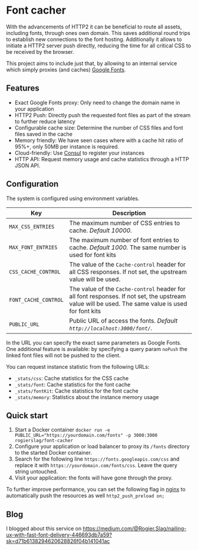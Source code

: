# Font cacher

With the advancements of HTTP2 it can be beneficial to route all assets, including fonts, through ones own domain.
This saves additional round trips to establish new connections to the font hosting.
Additionally it allows to initiate a HTTP2 server push directly, reducing the time for all critical CSS to be received by the browser.

This project aims to include just that, by allowing to an internal service which simply proxies (and caches) [Google Fonts](https://fonts.google.com/).

## Features

- Exact Google Fonts proxy: Only need to change the domain name in your application
- HTTP2 Push: Directly push the requested font files as part of the stream to further reduce latency
- Configurable cache size: Determine the number of CSS files and font files saved in the cache
- Memory friendly: We have seen cases where with a cache hit ratio of 95%+, only 50MB per instance is required.
- Cloud-friendly: Use [Consul](https://www.consul.io/) to register your instances
- HTTP API: Request memory usage and cache statistics through a HTTP JSON API.
 
## Configuration

The system is configured using environment variables.

| Key | Description |
|---|---|
| `MAX_CSS_ENTRIES` | The maximum number of CSS entries to cache. _Default 10000._ |
| `MAX_FONT_ENTRIES` | The maximum number of font entries to cache. _Default 1000._ The same number is used for font kits |
| `CSS_CACHE_CONTROL` | The value of the `Cache-control` header for all CSS responses. If not set, the upstream value will be used. |
| `FONT_CACHE_CONTROL` | The value of the `Cache-control` header for all font responses. If not set, the upstream value will be used. The same value is used for font kits |
| `PUBLIC_URL` | Public URL of access the fonts. _Default `http://localhost:3000/font/`._ |

In the URL you can specify the exact same parameters as Google Fonts.
One additional feature is available: by specifying a query param `noPush` the linked font files will not be pushed to the client.

You can request instance statistic from the following URLs:
- `_stats/css`: Cache statistics for the CSS cache
- `_stats/font`: Cache statistics for the font cache
- `_stats/fontKit`: Cache statistics for the font cache
- `_stats/memory`: Statistics about the instance memory usage

## Quick start

1. Start a Docker container `docker run -e PUBLIC_URL="https://yourdomain.com/fonts" -p 3000:3000 rogierslag/font-cacher`
1. Configure your application or load balancer to proxy its `/fonts` directory to the started Docker container.
1. Search for the following line `https://fonts.googleapis.com/css` and replace it with `https://yourdomain.com/fonts/css`. Leave the query string untouched.
1. Visit your application: the fonts will have gone through the proxy.

To further improve performance, you can set the following flag in [nginx](https://www.nginx.com/blog/nginx-1-13-9-http2-server-push/) to automatically push the resources as well `http2_push_preload on;`

## Blog

I blogged about this service on https://medium.com/@Rogier.Slag/nailing-ux-with-fast-font-delivery-446693db7a59?sk=d71b6138294620628826f04b141041ac
